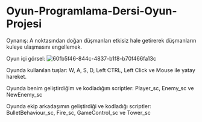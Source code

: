 # Oyun-Programlama-Dersi-Oyun-Projesi

Oynanış: A noktasından doğan düşmanları etkisiz hale getirerek düşmanların kuleye ulaşmasını engellemek.

Oyun içi görsel: ![60fb5f46-844c-4837-b1f8-b70f466fa13c](https://user-images.githubusercontent.com/56428335/204647819-881ac50a-c342-4e17-b240-b4d18840124c.jpg)

Oyunda kullanılan tuşlar: W, A, S, D, Left CTRL, Left Click ve Mouse ile yatay hareket.

Oyunda benim geliştirdiğim ve kodladığım scriptler: Player_sc, Enemy_sc ve NewEnemy_sc

Oyunda ekip arkadaşımın geliştirdiği ve kodladığı scriptler: BulletBehaviour_sc, Fire_sc, GameControl_sc ve Tower_sc
